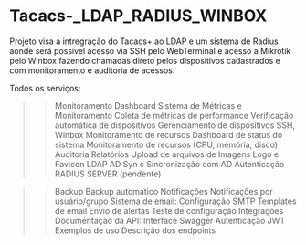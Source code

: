 # Tacacs-_LDAP_RADIUS_WINBOX
Projeto visa a intregração do Tacacs+ ao LDAP e um sistema de Radius aonde será possivel acesso via SSH pelo WebTerminal e acesso a Mikrotik pelo Winbox fazendo chamadas direto pelos dispositivos cadastrados e com monitoramento e auditoria de acessos. 


Todos os serviços:

>> Monitoramento
  Dashboard
      Sistema de Métricas e Monitoramento
      Coleta de métricas de performance
        Verificação automática de dispositivos
        Gerenciamento de dispositivos
          SSH, Winbox
      Monitoramento de recursos
        Dashboard de status do sistema
          Monitoramento de recursos (CPU, memória, disco)
  Auditoria
  Relatórios
>> Upload de arquivos de Imagens
        Logo e Favicon
>> LDAP AD Syn  c
    Sincronização com AD
    Autenticação
>> RADIUS SERVER (pendente)

>> Backup
    Backup automático
>> Notificações
    Notificações por usuário/grupo
    Sistema de email:
        Configuração SMTP
        Templates de email
        Envio de alertas
        Teste de configuração
>> Integrações
        Documentação da API:
        Interface Swagger
        Autenticação JWT
        Exemplos de uso
        Descrição dos endpoints

